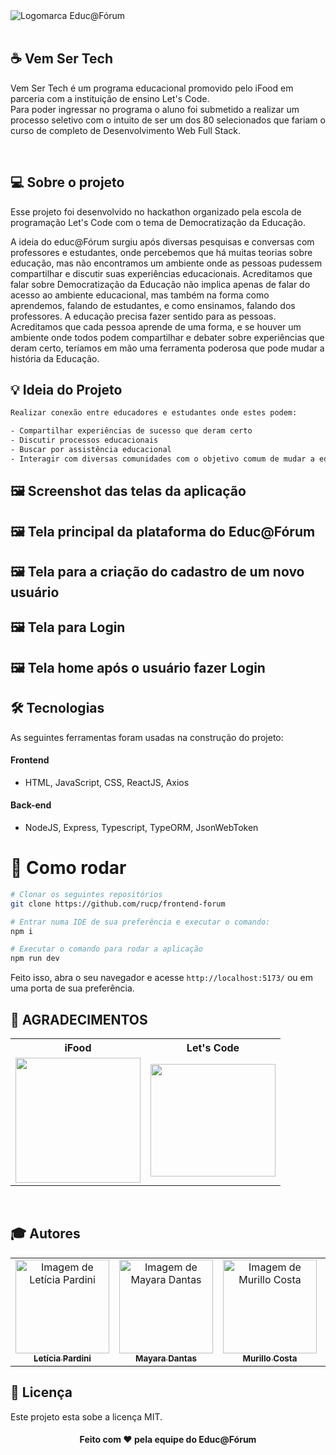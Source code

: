 <img src="https://user-images.githubusercontent.com/88854028/181820810-6cd1a104-f9b1-41e2-af52-2bb10f020edb.png" alt="Logomarca Educ@Fórum"> 
 <br>
 <br>
 
 ## :coffee: Vem Ser Tech

Vem Ser Tech é um programa educacional promovido pelo iFood em parceria com a instituição de ensino Let's Code. <br>
Para poder ingressar no programa o aluno foi submetido a realizar um processo seletivo com o intuito de ser um dos 80 selecionados que fariam o curso de completo de Desenvolvimento Web Full Stack.

<br>

## 💻 Sobre o projeto

Esse projeto foi desenvolvido no hackathon organizado pela escola de programação Let's Code com o tema de Democratização da Educação.

A ideia do educ@Fórum surgiu após diversas pesquisas e conversas com professores e estudantes, onde percebemos que há muitas teorias sobre educação, mas não encontramos um ambiente onde as pessoas pudessem compartilhar e discutir suas experiências educacionais. Acreditamos que falar sobre Democratização da Educação não implica apenas de falar do acesso ao ambiente educacional, mas também na forma como aprendemos, falando de estudantes, e como ensinamos, falando dos professores. A educação precisa fazer sentido para as pessoas. Acreditamos que cada pessoa aprende de uma forma, e se houver um ambiente onde todos podem compartilhar e debater sobre experiências que deram certo, teríamos em mão uma ferramenta poderosa que pode mudar a história da Educação.

## :bulb: Ideia do Projeto

```bash
Realizar conexão entre educadores e estudantes onde estes podem:

- Compartilhar experiências de sucesso que deram certo
- Discutir processos educacionais
- Buscar por assistência educacional
- Interagir com diversas comunidades com o objetivo comum de mudar a educação

```

## 🖼 Screenshot das telas da aplicação 

## 🖼 Tela principal da plataforma do Educ@Fórum

## 🖼 Tela para a criação do cadastro de um novo usuário

## 🖼 Tela para Login

## 🖼 Tela home após o usuário fazer Login


## 🛠 Tecnologias

As seguintes ferramentas foram usadas na construção do projeto:

#### **Frontend** 
- HTML, JavaScript, CSS, ReactJS, Axios

#### **Back-end**
- NodeJS, Express, Typescript, TypeORM, JsonWebToken

# 👷 Como rodar

```bash
# Clonar os seguintes repositórios
git clone https://github.com/rucp/frontend-forum

# Entrar numa IDE de sua preferência e executar o comando:
npm i

# Executar o comando para rodar a aplicação
npm run dev

```

Feito isso, abra o seu navegador e acesse `http://localhost:5173/`
ou em uma porta de sua preferência.

## **:star2: AGRADECIMENTOS**

<div align=center>

<table style="width:100%">

  <tr align=center>
    <th><strong>iFood</strong></th>
    <th><strong>Let's Code</strong></th>
  </tr>

  <tr align=center>
    <td>
      <a href="https://www.ifood.com.br/">
        <img width="200" src="https://user-images.githubusercontent.com/88854028/181824466-78fc7b6b-2d7e-4dc7-abbd-9375b86cf6dc.png">
      </a>
    </td>
    <td>
      <a href="https://letscode.com.br/">
        <img width="200" height="180" src="https://user-images.githubusercontent.com/88854028/181824283-7e50d255-d0a6-406e-90cd-53e0edbadffc.png">
      </a>
    </td>

  </tr>

</table>

</div>

<br>

## :mortar_board: Autores

<table>
    <tr>
        <td align="center">
            <a href="https://github.com/leticiapardini">
                <img src="https://avatars.githubusercontent.com/u/97961576?v=4.png" width="150px;" alt="Imagem de Letícia Pardini" />
                <br />
                <sub><b>Letícia Pardini</b></sub>
            </a>
        </td>
        <td align="center">
            <a href="https://github.com/dantasmayara">
                <img src="https://avatars.githubusercontent.com/u/98061188?v=4.png" width="150px;" alt="Imagem de Mayara Dantas" />
                <br />
                <sub><b>Mayara Dantas</b></sub>
            </a>
        </td>
        <td align="center">
            <a href="https://github.com/murillocosta">
                <img src="https://user-images.githubusercontent.com/88854028/181826534-29e886c2-b979-4c1e-8665-9289402a3d53.png" width="150px;" alt="Imagem de Murillo Costa" />
                <br />
                <sub><b>Murillo Costa</b></sub>
            </a>
        </td>
        <td align="center">
            <a href="https://github.com/rucp">
                <img src="https://user-images.githubusercontent.com/88854028/181827695-fb97acc8-6a8a-402b-b166-d4eccc14c106.png" width="150px;" alt="Imagem Ruan Paulo" />
                <br />
                <sub><b>Ruan Paulo</b></sub>
            </a>
        </td>
        <td align="center">
            <a href="https://github.com/SuellendaVinci">
                <img src="https://avatars.githubusercontent.com/u/73572394?v=4.png" width="150px;" alt="Imagem Suellen Camargo" />
                <br />
                <sub><b>Suellen Camargo</b></sub>
            </a>
        </td>
    </tr>
</table>

## 📝 Licença

Este projeto esta sobe a licença MIT.

<h4 align=center>Feito com ❤️ pela equipe do Educ@Fórum</h4>
